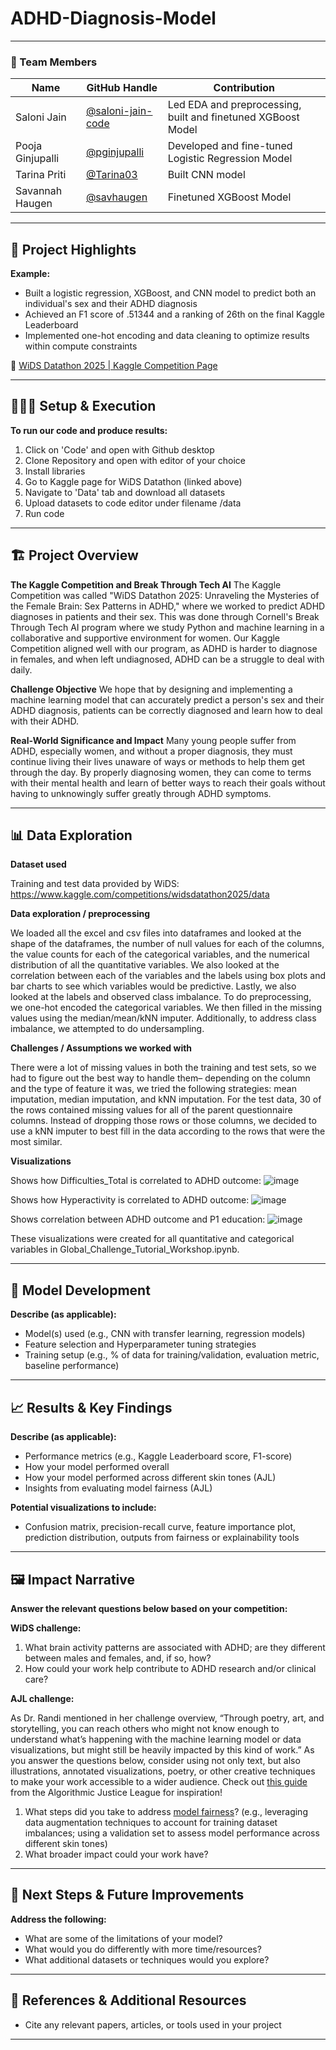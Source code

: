 # ADHD-Diagnosis-Model
---
### **👥 Team Members**

| Name | GitHub Handle | Contribution |
| ----- | ----- | ----- |
| Saloni Jain | [@saloni-jain-code](https://github.com/saloni-jain-code) | Led EDA and preprocessing, built and finetuned XGBoost Model |
| Pooja Ginjupalli | [@pginjupalli](https://github.com/pginjupalli) | Developed and fine-tuned Logistic Regression Model |
| Tarina Priti | [@Tarina03](https://github.com/Tarina03) | Built CNN model  |
| Savannah Haugen | [@savhaugen](https://github.com/savhaugen) | Finetuned XGBoost Model|

---

## **🎯 Project Highlights**

**Example:**

* Built a logistic regression, XGBoost, and CNN model to predict both an individual's sex and their ADHD diagnosis
* Achieved an F1 score of .51344 and a ranking of 26th on the final Kaggle Leaderboard
* Implemented one-hot encoding and data cleaning to optimize results within compute constraints


🔗 [WiDS Datathon 2025 | Kaggle Competition Page](https://www.kaggle.com/competitions/widsdatathon2025/overview)

---

## **👩🏽‍💻 Setup & Execution**



**To run our code and produce results:**

1. Click on 'Code' and open with Github desktop
2. Clone Repository and open with editor of your choice
3. Install libraries
4. Go to Kaggle page for WiDS Datathon (linked above)
5. Navigate to 'Data' tab and download all datasets
6. Upload datasets to code editor under filename /data
7. Run code


---

## **🏗️ Project Overview**

**The Kaggle Competition and Break Through Tech AI**
The Kaggle Competition was called "WiDS Datathon 2025: Unraveling the Mysteries of the Female Brain: Sex Patterns in ADHD," where we worked to predict ADHD diagnoses in patients and their sex. This was done through Cornell's Break Through Tech AI program where we study Python and machine learning in a collaborative and supportive environment for women. Our Kaggle Competition aligned well with our program, as ADHD is harder to diagnose in females, and when left undiagnosed, ADHD can be a struggle to deal with daily.

**Challenge Objective**
We hope that by designing and implementing a machine learning model that can accurately predict a person's sex and their ADHD diagnosis, patients can be correctly diagnosed and learn how to deal with their ADHD. 

**Real-World Significance and Impact**
Many young people suffer from ADHD, especially women, and without a proper diagnosis, they must continue living their lives unaware of ways or methods to help them get through the day. By properly diagnosing women, they can come to terms with their mental health and learn of better ways to reach their goals without having to unknowingly suffer greatly through ADHD symptoms.

---

## **📊 Data Exploration**

**Dataset used**

Training and test data provided by WiDS: https://www.kaggle.com/competitions/widsdatathon2025/data

**Data exploration / preprocessing**

We loaded all the excel and csv files into dataframes and looked at the shape of the dataframes, the number of null values for each of the columns, the value counts for each of the categorical variables, and the numerical distribution of all the quantitative variables. We also looked at the correlation between each of the variables and the labels using box plots and bar charts to see which variables would be predictive. Lastly, we also looked at the labels and observed class imbalance. 
To do preprocessing, we one-hot encoded the categorical variables. We then filled in the missing values using the median/mean/kNN imputer. Additionally, to address class imbalance, we attempted to do undersampling.

**Challenges / Assumptions we worked with**

There were a lot of missing values in both the training and test sets, so we had to figure out the best way to handle them– depending on the column and the type of feature it was, we tried the following strategies: mean imputation, median imputation, and kNN imputation. For the test data, 30 of the rows contained missing values for all of the parent questionnaire columns. Instead of dropping those rows or those columns, we decided to use a kNN imputer to best fill in the data according to the rows that were the most similar.   

**Visualizations**

Shows how Difficulties_Total is correlated to ADHD outcome:
![image](https://github.com/user-attachments/assets/f873b266-0a03-4991-b75d-e13ecd269f91)

Shows how Hyperactivity is correlated to ADHD outcome:
![image](https://github.com/user-attachments/assets/a6269666-ba24-4cb2-9c6b-2bda3912a09e)

Shows correlation between ADHD outcome and P1 education: 
![image](https://github.com/user-attachments/assets/2cfd1896-a744-4893-a9b1-09907cfcf94b)

These visualizations were created for all quantitative and categorical variables in Global_Challenge_Tutorial_Workshop.ipynb.

---

## **🧠 Model Development**

**Describe (as applicable):**

* Model(s) used (e.g., CNN with transfer learning, regression models)
* Feature selection and Hyperparameter tuning strategies
* Training setup (e.g., % of data for training/validation, evaluation metric, baseline performance)

---

## **📈 Results & Key Findings**

**Describe (as applicable):**

* Performance metrics (e.g., Kaggle Leaderboard score, F1-score)
* How your model performed overall
* How your model performed across different skin tones (AJL)
* Insights from evaluating model fairness (AJL)

**Potential visualizations to include:**

* Confusion matrix, precision-recall curve, feature importance plot, prediction distribution, outputs from fairness or explainability tools

---

## **🖼️ Impact Narrative**

**Answer the relevant questions below based on your competition:**

**WiDS challenge:**

1. What brain activity patterns are associated with ADHD; are they different between males and females, and, if so, how?
2. How could your work help contribute to ADHD research and/or clinical care?

**AJL challenge:**

As Dr. Randi mentioned in her challenge overview, “Through poetry, art, and storytelling, you can reach others who might not know enough to understand what’s happening with the machine learning model or data visualizations, but might still be heavily impacted by this kind of work.”
As you answer the questions below, consider using not only text, but also illustrations, annotated visualizations, poetry, or other creative techniques to make your work accessible to a wider audience.
Check out [this guide](https://drive.google.com/file/d/1kYKaVNR\_l7Abx2kebs3AdDi6TlPviC3q/view) from the Algorithmic Justice League for inspiration!

1. What steps did you take to address [model fairness](https://haas.berkeley.edu/wp-content/uploads/What-is-fairness_-EGAL2.pdf)? (e.g., leveraging data augmentation techniques to account for training dataset imbalances; using a validation set to assess model performance across different skin tones)
2. What broader impact could your work have?

---

## **🚀 Next Steps & Future Improvements**

**Address the following:**

* What are some of the limitations of your model?
* What would you do differently with more time/resources?
* What additional datasets or techniques would you explore?

---

## **📄 References & Additional Resources**

* Cite any relevant papers, articles, or tools used in your project

---

